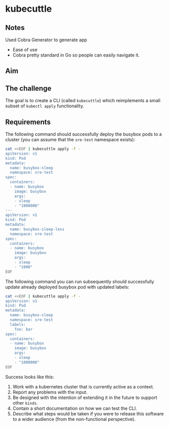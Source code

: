 # kubecuttle

## Notes
Used Cobra Generator to generate app
* Ease of use
* Cobra pretty standard in Go so people can easily navigate it. 


## Aim

## The challenge

The goal is to create a CLI (called `kubecuttle`) which reimplements a small subset of `kubectl apply` functionality. 

## Requirements

The following command should successfully deploy the busybox pods to a cluster (you can assume that the `sre-test` namespace exists):

```bash
cat <<EOF | kubecuttle apply -f -
apiVersion: v1
kind: Pod
metadata:
  name: busybox-sleep
  namespace: sre-test
spec:
  containers:
  - name: busybox
    image: busybox
    args:
    - sleep
    - "1000000"
---
apiVersion: v1
kind: Pod
metadata:
  name: busybox-sleep-less
  namespace: sre-test
spec:
  containers:
  - name: busybox
    image: busybox
    args:
    - sleep
    - "1000"
EOF
```

The following command you can run subsequently should successfully update already deployed busybox pod with updated labels:

```bash
cat <<EOF | kubecuttle apply -f -
apiVersion: v1
kind: Pod
metadata:
  name: busybox-sleep
  namespace: sre-test
  labels:
    foo: bar
spec:
  containers:
  - name: busybox
    image: busybox
    args:
    - sleep
    - "1000000"
EOF
```

Success looks like this:
1. Work with a kubernetes cluster that is currently active as a context.
2. Report any problems with the input.
3. Be designed with the intention of extending it in the future to support other `kinds`.
4. Contain a short documentation on how we can test the CLI.
5. Describe what steps would be taken if you were to release this software to a wider audience (from the non-functional perspective).
